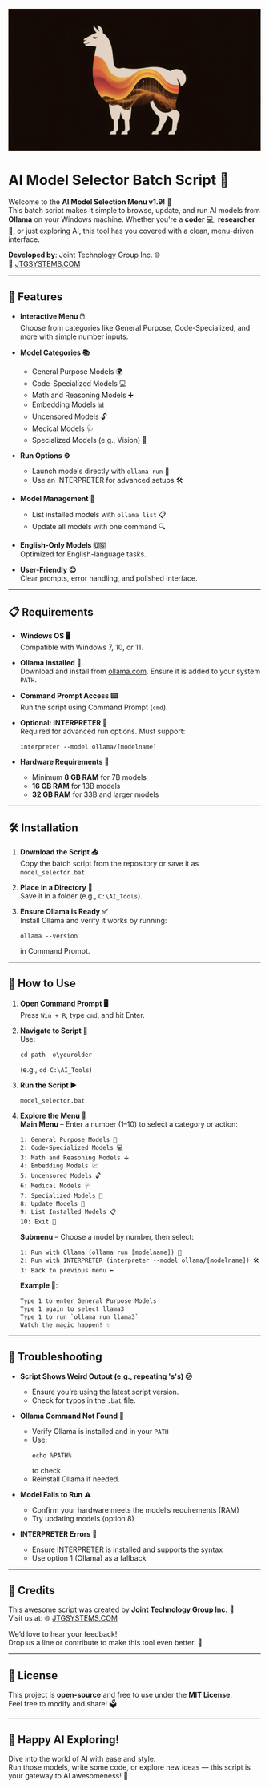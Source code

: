 ![Banner](banner.png)

# AI Model Selector Batch Script 🚀

Welcome to the **AI Model Selection Menu v1.9!** 🎉  
This batch script makes it simple to browse, update, and run AI models from **Ollama** on your Windows machine. Whether you're a **coder** 💻, **researcher** 🔬, or just exploring AI, this tool has you covered with a clean, menu-driven interface.

**Developed by**: Joint Technology Group Inc. 🌐  
🔗 [JTGSYSTEMS.COM](https://jtgsystems.com)

---

## 🌟 Features

- **Interactive Menu 🖱️**  
  Choose from categories like General Purpose, Code-Specialized, and more with simple number inputs.

- **Model Categories 📚**  
  - General Purpose Models 🌍  
  - Code-Specialized Models 💻  
  - Math and Reasoning Models ➕  
  - Embedding Models 📊  
  - Uncensored Models 🔓  
  - Medical Models 🩺  
  - Specialized Models (e.g., Vision) 📸

- **Run Options ⚙️**  
  - Launch models directly with `ollama run` 🚀  
  - Use an INTERPRETER for advanced setups 🛠️

- **Model Management 🔄**  
  - List installed models with `ollama list` 📋  
  - Update all models with one command 🔍

- **English-Only Models 🇺🇸**  
  Optimized for English-language tasks.

- **User-Friendly 😊**  
  Clear prompts, error handling, and polished interface.

---

## 📋 Requirements

- **Windows OS 🖥️**  
  Compatible with Windows 7, 10, or 11.

- **Ollama Installed 🧠**  
  Download and install from [ollama.com](https://ollama.com). Ensure it is added to your system `PATH`.

- **Command Prompt Access ⌨️**  
  Run the script using Command Prompt (`cmd`).

- **Optional: INTERPRETER 🔧**  
  Required for advanced run options. Must support:  
  ```
  interpreter --model ollama/[modelname]
  ```

- **Hardware Requirements 💪**  
  - Minimum **8 GB RAM** for 7B models  
  - **16 GB RAM** for 13B models  
  - **32 GB RAM** for 33B and larger models  

---

## 🛠️ Installation

1. **Download the Script 📥**  
   Copy the batch script from the repository or save it as `model_selector.bat`.

2. **Place in a Directory 📂**  
   Save it in a folder (e.g., `C:\AI_Tools`).

3. **Ensure Ollama is Ready ✅**  
   Install Ollama and verify it works by running:
   ```
   ollama --version
   ```
   in Command Prompt.

---

## 🚀 How to Use

1. **Open Command Prompt 🖥️**  
   Press `Win + R`, type `cmd`, and hit Enter.

2. **Navigate to Script 📍**  
   Use:
   ```
   cd path	o\yourolder
   ```
   (e.g., `cd C:\AI_Tools`)

3. **Run the Script ▶️**  
   ```
   model_selector.bat
   ```

4. **Explore the Menu 🧭**  
   **Main Menu** – Enter a number (1–10) to select a category or action:
   ```
   1: General Purpose Models 🌟  
   2: Code-Specialized Models 💻  
   3: Math and Reasoning Models ➗  
   4: Embedding Models 📈  
   5: Uncensored Models 🔓  
   6: Medical Models 🩺  
   7: Specialized Models 📸  
   8: Update Models 🔄  
   9: List Installed Models 📋  
   10: Exit 🚪
   ```

   **Submenu** – Choose a model by number, then select:
   ```
   1: Run with Ollama (ollama run [modelname]) 🚀  
   2: Run with INTERPRETER (interpreter --model ollama/[modelname]) 🛠️  
   3: Back to previous menu ⬅️
   ```

   **Example 🌈**:
   ```
   Type 1 to enter General Purpose Models  
   Type 1 again to select llama3  
   Type 1 to run `ollama run llama3`  
   Watch the magic happen! ✨
   ```

---

## 🐛 Troubleshooting

- **Script Shows Weird Output (e.g., repeating 's's) 😕**  
  - Ensure you’re using the latest script version.  
  - Check for typos in the `.bat` file.

- **Ollama Command Not Found 🚫**  
  - Verify Ollama is installed and in your `PATH`  
  - Use:
    ```
    echo %PATH%
    ```
    to check  
  - Reinstall Ollama if needed.

- **Model Fails to Run ⚠️**  
  - Confirm your hardware meets the model’s requirements (RAM)  
  - Try updating models (option 8)

- **INTERPRETER Errors 🛑**  
  - Ensure INTERPRETER is installed and supports the syntax  
  - Use option 1 (Ollama) as a fallback

---

## 🙌 Credits

This awesome script was created by **Joint Technology Group Inc.** 🎉  
Visit us at: 🌐 [JTGSYSTEMS.COM](https://jtgsystems.com)  

We’d love to hear your feedback!  
Drop us a line or contribute to make this tool even better. 💬

---

## 📜 License

This project is **open-source** and free to use under the **MIT License**.  
Feel free to modify and share! 🗳️

---

## 🌈 Happy AI Exploring!

Dive into the world of AI with ease and style.  
Run those models, write some code, or explore new ideas — this script is your gateway to AI awesomeness! 🎇
